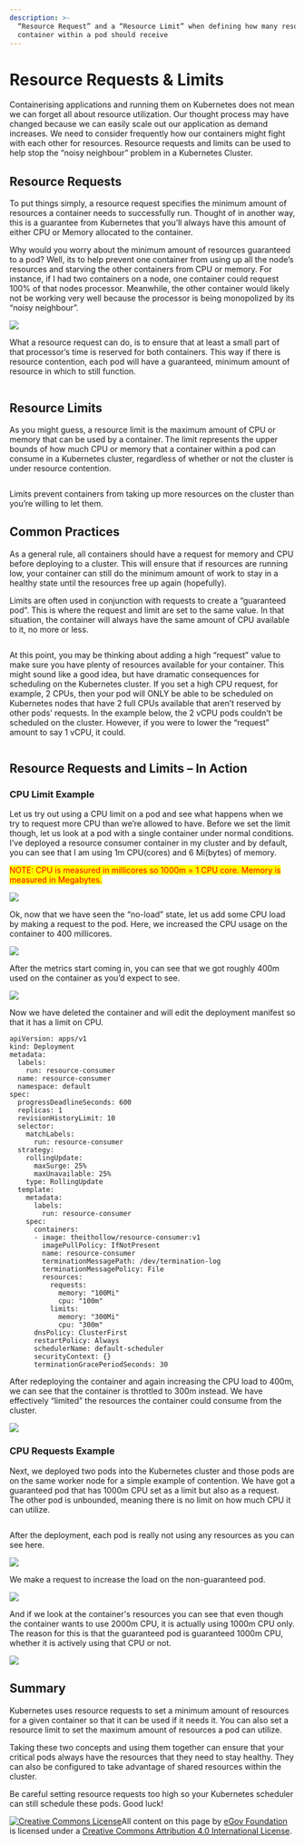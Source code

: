 ```yaml
---
description: >-
  “Resource Request” and a “Resource Limit” when defining how many resources a
  container within a pod should receive
---
```


# Resource Requests & Limits

Containerising applications and running them on Kubernetes does not mean we can forget all about resource utilization. Our thought process may have changed because we can easily scale out our application as demand increases. We need to consider frequently how our containers might fight with each other for resources. Resource requests and limits can be used to help stop the “noisy neighbour” problem in a Kubernetes Cluster.

## Resource Requests

To put things simply, a resource request specifies the minimum amount of resources a container needs to successfully run. Thought of in another way, this is a guarantee from Kubernetes that you’ll always have this amount of either CPU or Memory allocated to the container.

Why would you worry about the minimum amount of resources guaranteed to a pod? Well, its to help prevent one container from using up all the node’s resources and starving the other containers from CPU or memory. For instance, if I had two containers on a node, one container could request 100% of that nodes processor. Meanwhile, the other container would likely not be working very well because the processor is being monopolized by its “noisy neighbour”.

![](https://theithollow.com/wp-content/uploads/2020/04/image-3.png)

What a resource request can do, is to ensure that at least a small part of that processor’s time is reserved for both containers. This way if there is resource contention, each pod will have a guaranteed, minimum amount of resource in which to still function.

<div align="left">

<img src="https://documents.lucidchart.com/documents/85c359e4-da7c-4eca-8ed2-bfa90d599d5f/pages/FO6Qkj8_qSsz?a=3238&#x26;x=63&#x26;y=265&#x26;w=1386&#x26;h=393&#x26;store=1&#x26;accept=image%2F*&#x26;auth=LCA%20e43a8117eede4818321fafb1b5db60de1176fc32-ts%3D1587233233" alt="">

</div>

## Resource Limits

As you might guess, a resource limit is the maximum amount of CPU or memory that can be used by a container. The limit represents the upper bounds of how much CPU or memory that a container within a pod can consume in a Kubernetes cluster, regardless of whether or not the cluster is under resource contention.

<div align="left">

<img src="https://documents.lucidchart.com/documents/85c359e4-da7c-4eca-8ed2-bfa90d599d5f/pages/FO6Qkj8_qSsz?a=3379&#x26;x=57&#x26;y=712&#x26;w=1386&#x26;h=341&#x26;store=1&#x26;accept=image%2F*&#x26;auth=LCA%20b77deea5245261d2dff4f5589901166d5770a4fb-ts%3D1587233233" alt="">

</div>

Limits prevent containers from taking up more resources on the cluster than you’re willing to let them.

## Common Practices

As a general rule, all containers should have a request for memory and CPU before deploying to a cluster. This will ensure that if resources are running low, your container can still do the minimum amount of work to stay in a healthy state until the resources free up again (hopefully).

Limits are often used in conjunction with requests to create a “guaranteed pod”. This is where the request and limit are set to the same value. In that situation, the container will always have the same amount of CPU available to it, no more or less.

<div align="left">

<img src="https://documents.lucidchart.com/documents/85c359e4-da7c-4eca-8ed2-bfa90d599d5f/pages/FO6Qkj8_qSsz?a=3436&#x26;x=59&#x26;y=1069&#x26;w=1386&#x26;h=242&#x26;store=1&#x26;accept=image%2F*&#x26;auth=LCA%20a7431baf99afe49cb2ff25696b15d8495c7c1b01-ts%3D1587233233" alt="">

</div>

At this point, you may be thinking about adding a high “request” value to make sure you have plenty of resources available for your container. This might sound like a good idea, but have dramatic consequences for scheduling on the Kubernetes cluster. If you set a high CPU request, for example, 2 CPUs, then your pod will ONLY be able to be scheduled on Kubernetes nodes that have 2 full CPUs available that aren’t reserved by other pods’ requests. In the example below, the 2 vCPU pods couldn’t be scheduled on the cluster. However, if you were to lower the “request” amount to say 1 vCPU, it could.

<div align="left">

<img src="https://documents.lucidchart.com/documents/85c359e4-da7c-4eca-8ed2-bfa90d599d5f/pages/FO6Qkj8_qSsz?a=3687&#x26;x=1733&#x26;y=273&#x26;w=1045&#x26;h=1026&#x26;store=1&#x26;accept=image%2F*&#x26;auth=LCA%208947fe6e088cd6618338a5b630abff3858c6849f-ts%3D1587233233" alt="">

</div>

## Resource Requests and Limits – In Action

### CPU Limit Example

Let us try out using a CPU limit on a pod and see what happens when we try to request more CPU than we’re allowed to have. Before we set the limit though, let us look at a pod with a single container under normal conditions. I’ve deployed a resource consumer container in my cluster and by default, you can see that I am using 1m CPU(cores) and 6 Mi(bytes) of memory.

<mark style="color:red;">NOTE: CPU is measured in millicores so 1000m = 1 CPU core. Memory is measured in Megabytes.</mark>

![](https://theithollow.com/wp-content/uploads/2020/04/k8s-podlimits-1.png)

Ok, now that we have seen the “no-load” state, let us add some CPU load by making a request to the pod. Here, we increased the CPU usage on the container to 400 millicores.

![](https://theithollow.com/wp-content/uploads/2020/04/k8s-podlimits-2-1024x59.png)

After the metrics start coming in, you can see that we got roughly 400m used on the container as you’d expect to see.

![](https://theithollow.com/wp-content/uploads/2020/04/k8s-podlimits-4-nolimits-1024x64.png)

Now we have deleted the container and will edit the deployment manifest so that it has a limit on CPU.

```
apiVersion: apps/v1
kind: Deployment
metadata:
  labels:
    run: resource-consumer
  name: resource-consumer
  namespace: default
spec:
  progressDeadlineSeconds: 600
  replicas: 1
  revisionHistoryLimit: 10
  selector:
    matchLabels:
      run: resource-consumer
  strategy:
    rollingUpdate:
      maxSurge: 25%
      maxUnavailable: 25%
    type: RollingUpdate
  template:
    metadata:
      labels:
        run: resource-consumer
    spec:
      containers:
      - image: theithollow/resource-consumer:v1
        imagePullPolicy: IfNotPresent
        name: resource-consumer
        terminationMessagePath: /dev/termination-log
        terminationMessagePolicy: File
        resources:
          requests:
            memory: "100Mi"
            cpu: "100m"
          limits:
            memory: "300Mi"
            cpu: "300m"
      dnsPolicy: ClusterFirst
      restartPolicy: Always
      schedulerName: default-scheduler
      securityContext: {}
      terminationGracePeriodSeconds: 30
```

After redeploying the container and again increasing the CPU load to 400m, we can see that the container is throttled to 300m instead. We have effectively “limited” the resources the container could consume from the cluster.

![](https://theithollow.com/wp-content/uploads/2020/04/k8s-podlimits-3.png)

### CPU Requests Example

Next, we deployed two pods into the Kubernetes cluster and those pods are on the same worker node for a simple example of contention. We have got a guaranteed pod that has 1000m CPU set as a limit but also as a request. The other pod is unbounded, meaning there is no limit on how much CPU it can utilize.

<div align="left">

<img src="https://documents.lucidchart.com/documents/85c359e4-da7c-4eca-8ed2-bfa90d599d5f/pages/FO6Qkj8_qSsz?a=3781&#x26;x=2893&#x26;y=664&#x26;w=1034&#x26;h=355&#x26;store=1&#x26;accept=image%2F*&#x26;auth=LCA%201ecab817124a0d3e7b4adb45940d58b96c87f3ce-ts%3D1587233233" alt="">

</div>

After the deployment, each pod is really not using any resources as you can see here.

![](https://theithollow.com/wp-content/uploads/2020/04/image-4-1024x153.png)

We make a request to increase the load on the non-guaranteed pod.

![](https://theithollow.com/wp-content/uploads/2020/04/image-5-1024x52.png)

And if we look at the container's resources you can see that even though the container wants to use 2000m CPU, it is actually using 1000m CPU only. The reason for this is that the guaranteed pod is guaranteed 1000m CPU, whether it is actively using that CPU or not.

![](https://theithollow.com/wp-content/uploads/2020/04/image-6-1024x82.png)

## Summary

Kubernetes uses resource requests to set a minimum amount of resources for a given container so that it can be used if it needs it. You can also set a resource limit to set the maximum amount of resources a pod can utilize.

Taking these two concepts and using them together can ensure that your critical pods always have the resources that they need to stay healthy. They can also be configured to take advantage of shared resources within the cluster.

Be careful setting resource requests too high so your Kubernetes scheduler can still schedule these pods. Good luck!



[![Creative Commons License](https://i.creativecommons.org/l/by/4.0/80x15.png)​](http://creativecommons.org/licenses/by/4.0/)All content on this page by [eGov Foundation](https://egov.org.in/) is licensed under a [Creative Commons Attribution 4.0 International License](http://creativecommons.org/licenses/by/4.0/).
